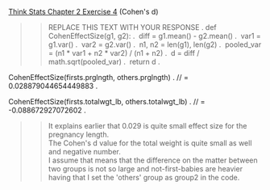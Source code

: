 [Think Stats Chapter 2 Exercise 4](http://greenteapress.com/thinkstats2/html/thinkstats2003.html#toc24) (Cohen's d)

>> REPLACE THIS TEXT WITH YOUR RESPONSE . 
def CohenEffectSize(g1, g2): .
  diff = g1.mean() - g2.mean() . 
  var1 = g1.var() . 
  var2 = g2.var() . 
  n1, n2 = len(g1), len(g2) . 
  pooled_var = (n1 * var1 + n2 * var2) / (n1 + n2) . 
  d = diff / math.sqrt(pooled_var) . 
  return d . 

CohenEffectSize(firsts.prglngth, others.prglngth) . 
// = 0.028879044654449883 . 
  
CohenEffectSize(firsts.totalwgt_lb, others.totalwgt_lb) . 
// = -0.088672927072602 . 

>> It explains earlier that 0.029 is quite small effect size for the pregnancy length.  
>> The Cohen's d value for the total weight is quite small as well and negative number.  
>> I assume that means that the difference on the matter between two groups is not so large and not-first-babies are heavier having that I set the 'others' group as group2 in the code.
